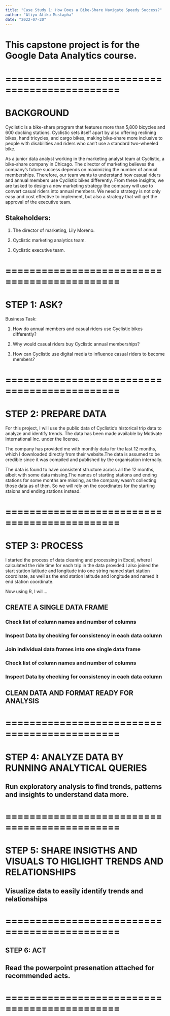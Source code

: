 ```yaml
---
title: "Case Study 1: How Does a Bike-Share Navigate Speedy Success?"
author: "Aliyu Atiku Mustapha"
date: "2022-07-20"
---
```

# This capstone project is for the Google Data Analytics course.

# =============================================

# BACKGROUND

Cyclistic is a bike-share program that features more than 5,800 bicycles and 600 docking stations. Cyclistic sets itself apart by also offering reclining bikes, hand tricycles, and cargo bikes, making bike-share more inclusive to people with disabilities and riders who can’t use a standard two-wheeled bike. 

As a junior data analyst working in the marketing analyst team at Cyclistic, a bike-share company in Chicago. The director of marketing believes the company’s future success depends on maximizing the number of annual memberships. Therefore, our team wants to understand how casual riders and annual members use Cyclistic bikes differently. From these insights, we are tasked to design a new marketing strategy the company will use to convert casual riders into annual members. We need a strategy is not only easy and cost effective to implement, but also a strategy that will get the approval of the executive team.

## Stakeholders:
1. The director of marketing, Lily Moreno.

2. Cyclistic marketing analytics team.

3. Cyclistic executive team.

# =============================================

# STEP 1: ASK?

Business Task:
1. How do annual members and casual riders use Cyclistic bikes differently?

2. Why would casual riders buy Cyclistic annual memberships?

3. How can Cyclistic use digital media to influence casual riders to become members?


# =============================================

# STEP 2: PREPARE DATA


For this project, I will use the public data of Cyclistic’s historical trip data to analyze and identify trends. The data has been made available by Motivate International Inc. under the license.

The company has provided me with monthly data for the last 12 months, which I downloaded directly from their website.The data is assumed to be credible since it was compiled and published by the organisation internally.

The data is found to have consistent structure across all the 12 months, albeit with some data missing.The names of starting stations and ending stations for some months are missing, as the company wasn't collecting those data as of then. So we will rely on the coordinates for the starting staions and ending stations instead.


# =============================================

# STEP 3: PROCESS

I started the process of data cleaning and processing in Excel, where I calculated the ride time for each trip in the data provided.I also joined the start station latitude and longitude into one string named start station coordinate, as well as the end station latitude and longitude and named it end station coordinate.

Now using R, I will...

## CREATE A SINGLE DATA FRAME

### Check list of column names and number of columns

### Inspect Data by checking for consistency in each data column

### Join individual data frames into one single data frame

### Check list of column names and number of columns

### Inspect Data by checking for consistency in each data column

## CLEAN DATA AND FORMAT READY FOR ANALYSIS


# =============================================

# STEP 4: ANALYZE DATA BY RUNNING ANALYTICAL QUERIES

## Run exploratory analysis to find trends, patterns and insights to understand data more.

# =============================================

# STEP 5: SHARE INSIGTHS AND VISUALS TO HIGLIGHT TRENDS AND RELATIONSHIPS

## Visualize data to easily identify trends and relationships

# =============================================

## STEP 6: ACT

## Read the powerpoint presenation attached for recommended acts.

# =============================================
